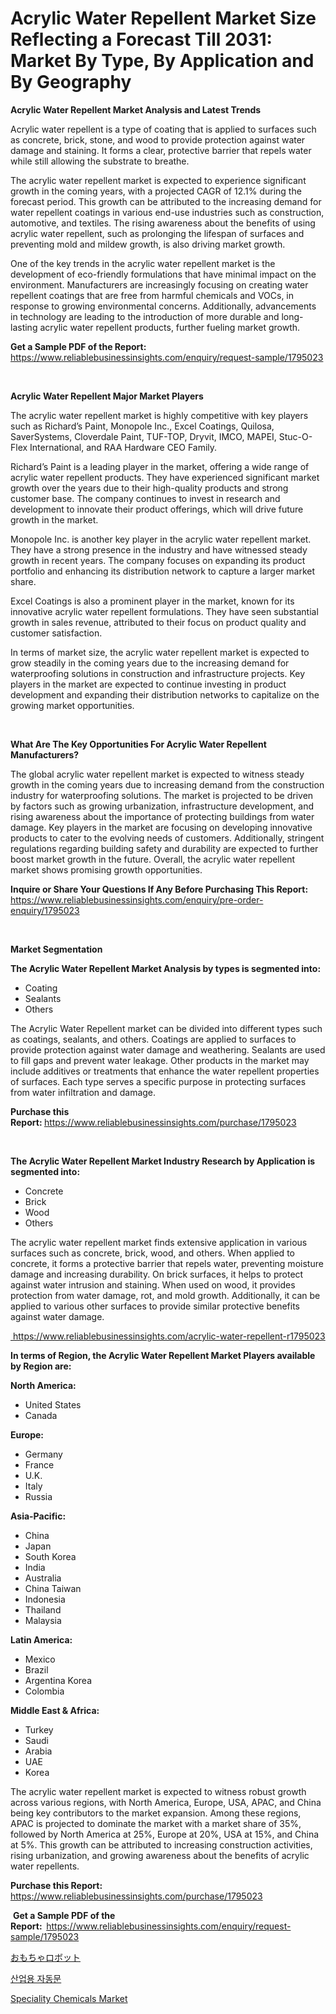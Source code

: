 <p><h1>Acrylic Water Repellent Market Size Reflecting a Forecast Till 2031: Market By Type, By Application and By Geography</h1></p><p><strong>Acrylic Water Repellent Market Analysis and Latest Trends</strong></p>
<p><p>Acrylic water repellent is a type of coating that is applied to surfaces such as concrete, brick, stone, and wood to provide protection against water damage and staining. It forms a clear, protective barrier that repels water while still allowing the substrate to breathe.</p><p>The acrylic water repellent market is expected to experience significant growth in the coming years, with a projected CAGR of 12.1% during the forecast period. This growth can be attributed to the increasing demand for water repellent coatings in various end-use industries such as construction, automotive, and textiles. The rising awareness about the benefits of using acrylic water repellent, such as prolonging the lifespan of surfaces and preventing mold and mildew growth, is also driving market growth.</p><p>One of the key trends in the acrylic water repellent market is the development of eco-friendly formulations that have minimal impact on the environment. Manufacturers are increasingly focusing on creating water repellent coatings that are free from harmful chemicals and VOCs, in response to growing environmental concerns. Additionally, advancements in technology are leading to the introduction of more durable and long-lasting acrylic water repellent products, further fueling market growth.</p></p>
<p><strong>Get a Sample PDF of the Report:&nbsp;</strong> <a href="https://www.reliablebusinessinsights.com/enquiry/request-sample/1795023">https://www.reliablebusinessinsights.com/enquiry/request-sample/1795023</a></p>
<p>&nbsp;</p>
<p><strong>Acrylic Water Repellent Major Market Players</strong></p>
<p><p>The acrylic water repellent market is highly competitive with key players such as Richard’s Paint, Monopole Inc., Excel Coatings, Quilosa, SaverSystems, Cloverdale Paint, TUF-TOP, Dryvit, IMCO, MAPEI, Stuc-O-Flex International, and RAA Hardware CEO Family.</p><p>Richard’s Paint is a leading player in the market, offering a wide range of acrylic water repellent products. They have experienced significant market growth over the years due to their high-quality products and strong customer base. The company continues to invest in research and development to innovate their product offerings, which will drive future growth in the market.</p><p>Monopole Inc. is another key player in the acrylic water repellent market. They have a strong presence in the industry and have witnessed steady growth in recent years. The company focuses on expanding its product portfolio and enhancing its distribution network to capture a larger market share.</p><p>Excel Coatings is also a prominent player in the market, known for its innovative acrylic water repellent formulations. They have seen substantial growth in sales revenue, attributed to their focus on product quality and customer satisfaction.</p><p>In terms of market size, the acrylic water repellent market is expected to grow steadily in the coming years due to the increasing demand for waterproofing solutions in construction and infrastructure projects. Key players in the market are expected to continue investing in product development and expanding their distribution networks to capitalize on the growing market opportunities.</p></p>
<p>&nbsp;</p>
<p><strong>What Are The Key Opportunities For Acrylic Water Repellent Manufacturers?</strong></p>
<p><p>The global acrylic water repellent market is expected to witness steady growth in the coming years due to increasing demand from the construction industry for waterproofing solutions. The market is projected to be driven by factors such as growing urbanization, infrastructure development, and rising awareness about the importance of protecting buildings from water damage. Key players in the market are focusing on developing innovative products to cater to the evolving needs of customers. Additionally, stringent regulations regarding building safety and durability are expected to further boost market growth in the future. Overall, the acrylic water repellent market shows promising growth opportunities.</p></p>
<p><strong>Inquire or Share Your Questions If Any Before Purchasing This Report:</strong> <a href="https://www.reliablebusinessinsights.com/enquiry/pre-order-enquiry/1795023">https://www.reliablebusinessinsights.com/enquiry/pre-order-enquiry/1795023</a></p>
<p>&nbsp;</p>
<p><strong>Market Segmentation</strong></p>
<p><strong>The Acrylic Water Repellent Market Analysis by types is segmented into:</strong></p>
<p><ul><li>Coating</li><li>Sealants</li><li>Others</li></ul></p>
<p><p>The Acrylic Water Repellent market can be divided into different types such as coatings, sealants, and others. Coatings are applied to surfaces to provide protection against water damage and weathering. Sealants are used to fill gaps and prevent water leakage. Other products in the market may include additives or treatments that enhance the water repellent properties of surfaces. Each type serves a specific purpose in protecting surfaces from water infiltration and damage.</p></p>
<p><strong>Purchase this Report:&nbsp;</strong><a href="https://www.reliablebusinessinsights.com/purchase/1795023">https://www.reliablebusinessinsights.com/purchase/1795023</a></p>
<p>&nbsp;</p>
<p><strong>The Acrylic Water Repellent Market Industry Research by Application is segmented into:</strong></p>
<p><ul><li>Concrete</li><li>Brick</li><li>Wood</li><li>Others</li></ul></p>
<p><p>The acrylic water repellent market finds extensive application in various surfaces such as concrete, brick, wood, and others. When applied to concrete, it forms a protective barrier that repels water, preventing moisture damage and increasing durability. On brick surfaces, it helps to protect against water intrusion and staining. When used on wood, it provides protection from water damage, rot, and mold growth. Additionally, it can be applied to various other surfaces to provide similar protective benefits against water damage.</p></p>
<p><a href="https://www.reliablebusinessinsights.com/acrylic-water-repellent-r1795023">&nbsp;https://www.reliablebusinessinsights.com/acrylic-water-repellent-r1795023</a></p>
<p><strong>In terms of Region, the Acrylic Water Repellent Market Players available by Region are:</strong></p>
<p>
    <p> <strong> North America: </strong>
        <ul>
            <li>United States</li>
            <li>Canada</li>
        </ul>
        </p> 
    <p> <strong> Europe: </strong>
        <ul>
            <li>Germany</li>
            <li>France</li>
            <li>U.K.</li>
            <li>Italy</li>
            <li>Russia</li>
        </ul>
        </p> 
    <p> <strong> Asia-Pacific: </strong>
        <ul>
            <li>China</li>
            <li>Japan</li>
            <li>South Korea</li>
            <li>India</li>
            <li>Australia</li>
            <li>China Taiwan</li>
            <li>Indonesia</li>
            <li>Thailand</li>
            <li>Malaysia</li>
        </ul>
        </p> 
    <p> <strong> Latin America: </strong>
        <ul>
            <li>Mexico</li>
            <li>Brazil</li>
            <li>Argentina Korea</li>
            <li>Colombia</li>
        </ul>
        </p> 
    <p> <strong> Middle East & Africa: </strong>
        <ul>
            <li>Turkey</li>
            <li>Saudi</li>
            <li>Arabia</li>
            <li>UAE</li>
            <li>Korea</li>
        </ul>
    </p>
    </p>
<p><p>The acrylic water repellent market is expected to witness robust growth across various regions, with North America, Europe, USA, APAC, and China being key contributors to the market expansion. Among these regions, APAC is projected to dominate the market with a market share of 35%, followed by North America at 25%, Europe at 20%, USA at 15%, and China at 5%. This growth can be attributed to increasing construction activities, rising urbanization, and growing awareness about the benefits of acrylic water repellents.</p></p>
<p><strong>Purchase this Report: </strong><a href="https://www.reliablebusinessinsights.com/purchase/1795023">https://www.reliablebusinessinsights.com/purchase/1795023</a></p>
<p>&nbsp;<strong>Get a Sample PDF of the Report:&nbsp;&nbsp;</strong><a href="https://www.reliablebusinessinsights.com/enquiry/request-sample/1795023">https://www.reliablebusinessinsights.com/enquiry/request-sample/1795023</a></p>
<p><strong></strong></p>
<p><p><a href="https://github.com/mathieurico66/Market-Research-Report-List-2/blob/main/18264972679.md">おもちゃロボット</a></p><p><a href="https://github.com/ZacharyScthmitt4465/Market-Research-Report-List-2/blob/main/94559916540.md">산업용 자동문</a></p><p><a href="https://view.publitas.com/reportprime-1/speciality-chemicals-market-trends-and-analysis-opportunities-and-challenges-for-future-growth-2024-2031/">Speciality Chemicals Market</a></p></p>